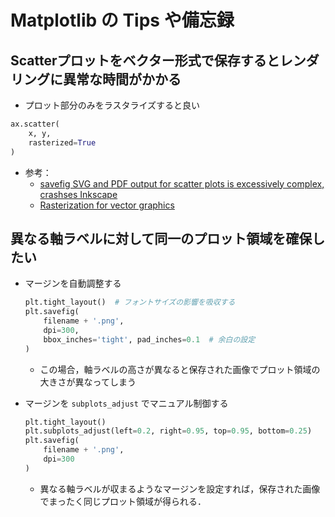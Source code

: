# Matplotlib の Tips や備忘録

## Scatterプロットをベクター形式で保存するとレンダリングに異常な時間がかかる

- プロット部分のみをラスタライズすると良い

```Python
ax.scatter(
    x, y,
    rasterized=True
)
```

- 参考：
  - [savefig SVG and PDF output for scatter plots is excessively complex, crashses Inkscape](https://github.com/matplotlib/matplotlib/issues/5967/)
  - [Rasterization for vector graphics](https://matplotlib.org/devdocs/gallery/misc/rasterization_demo.html)

## 異なる軸ラベルに対して同一のプロット領域を確保したい

- マージンを自動調整する

  ```python
  plt.tight_layout()  # フォントサイズの影響を吸収する
  plt.savefig(
      filename + '.png',
      dpi=300,
      bbox_inches='tight', pad_inches=0.1  # 余白の設定
  )
  ```

  - この場合，軸ラベルの高さが異なると保存された画像でプロット領域の大きさが異なってしまう
- マージンを `subplots_adjust` でマニュアル制御する

  ```python
  plt.tight_layout()
  plt.subplots_adjust(left=0.2, right=0.95, top=0.95, bottom=0.25)
  plt.savefig(
      filename + '.png',
      dpi=300
  )
  ```

  - 異なる軸ラベルが収まるようなマージンを設定すれば，保存された画像でまったく同じプロット領域が得られる．

